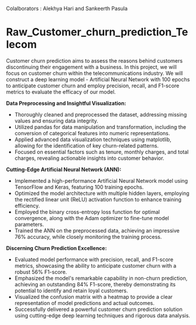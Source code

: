 Colalborators : Alekhya Hari and Sankeerth Pasula 
# Raw_Customer_churn_prediction_Telecom

Customer churn prediction aims to assess the reasons behind customers discontinuing their engagement with a business. In this project, we will focus on customer churn within the telecommunications industry. We will construct a deep learning model - Artificial Neural Network with 100 epochs to anticipate customer churn and employ precision, recall, and F1-score metrics to evaluate the efficacy of our model.

**Data Preprocessing and Insightful Visualization:**
- Thoroughly cleaned and preprocessed the dataset, addressing missing values and ensuring data integrity.
- Utilized pandas for data manipulation and transformation, including the conversion of categorical features into numeric representations.
- Applied advanced data visualization techniques using matplotlib, allowing for the identification of key churn-related patterns.
- Focused on essential factors such as tenure, monthly charges, and total charges, revealing actionable insights into customer behavior.

**Cutting-Edge Artificial Neural Network (ANN):**
- Implemented a high-performance Artificial Neural Network model using TensorFlow and Keras, featuring 100 training epochs.
- Optimized the model architecture with multiple hidden layers, employing the rectified linear unit (ReLU) activation function to enhance training efficiency.
- Employed the binary cross-entropy loss function for optimal convergence, along with the Adam optimizer to fine-tune model parameters.
- Trained the ANN on the preprocessed data, achieving an impressive 76% accuracy, while closely monitoring the training process.

**Discerning Churn Prediction Excellence:**
- Evaluated model performance with precision, recall, and F1-score metrics, showcasing the ability to anticipate customer churn with a robust 56% F1-score.
- Emphasized the model's remarkable capability in non-churn prediction, achieving an outstanding 84% F1-score, thereby demonstrating its potential to identify and retain loyal customers.
- Visualized the confusion matrix with a heatmap to provide a clear representation of model predictions and actual outcomes.
- Successfully delivered a powerful customer churn prediction solution using cutting-edge deep learning techniques and rigorous data analysis.
